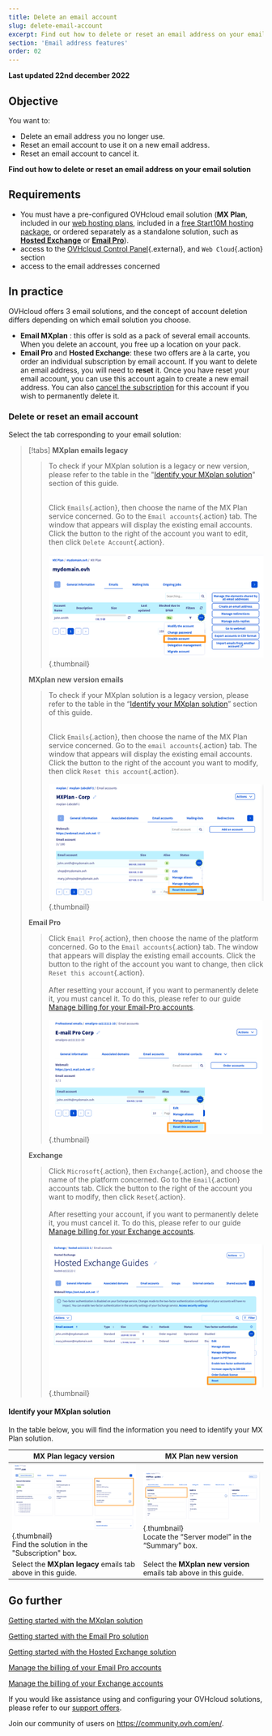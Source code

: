 ```yaml
---
title: Delete an email account
slug: delete-email-account
excerpt: Find out how to delete or reset an email address on your email solution
section: 'Email address features'
order: 02
---
```


**Last updated 22nd december 2022**

## Objective

You want to:

- Delete an email address you no longer use. 
- Reset an email account to use it on a new email address. 
- Reset an email account to cancel it.

**Find out how to delete or reset an email address on your email solution**

## Requirements

- You must have a pre-configured OVHcloud email solution (**MX Plan**, included in our [web hosting plans](https://www.ovhcloud.com/en-gb/web-hosting/), included in a [free Start10M hosting package](https://www.ovhcloud.com/en-gb/domains/free-web-hosting/), or ordered separately as a standalone solution, such as [**Hosted Exchange**](https://www.ovhcloud.com/en-gb/emails/hosted-exchange/) or [**Email Pro**](https://www.ovhcloud.com/en-gb/emails/email-pro/)).
- access to the [OVHcloud Control Panel](https://www.ovh.com/auth/?action=gotomanager&from=https://www.ovh.co.uk/&ovhSubsidiary=GB){.external}, and `Web Cloud`{.action} section
- access to the email addresses concerned

## In practice <a name="instructions"></a>

OVHcloud offers 3 email solutions, and the concept of account deletion differs depending on which email solution you choose.

- **Email MXplan** : this offer is sold as a pack of several email accounts. When you delete an account, you free up a location on your pack. 
- **Email Pro** and **Hosted Exchange**: these two offers are à la carte, you order an individual subscription by email account. If you want to delete an email address, you will need to **reset** it. Once you have reset your email account, you can use this account again to create a new email address. You can also [cancel the subscription](https://docs.ovh.com/gb/en/microsoft-collaborative-solutions/manage-exchange-billing/#deleting-accounts) for this account if you wish to permanently delete it.

### Delete or reset an email account

Select the tab corresponding to your email solution:

> [!tabs]
> **MXplan emails legacy**
>>
>> To check if your MXplan solution is a legacy or new version, please refer to the table in the "[Identify your MXplan solution](#whichmxplan)" section of this guide.<br><br>
>>
>> Click `Emails`{.action}, then choose the name of the MX Plan service concerned. Go to the `Email accounts`{.action}  tab. The window that appears will display the existing email accounts. Click the button to the <i class="icons-ellipsis icons-border-rounded icons-masterbrand-blue"></i> right of the account you want to edit, then click `Delete Account`{.action}.<br><br>
>>![email](images/email-mxplan-legacy-reset.png){.thumbnail}<br>
>>
> **MXplan new version emails**
>>
>> To check if your MXplan solution is a legacy version, please refer to the table in the “[Identify your MXplan solution](#whichmxplan)” section of this guide.<br><br>
>>
>> Click `Emails`{.action}, then choose the name of the MX Plan service concerned. Go to the  `email accounts`{.action} tab. The window that appears will display the existing email accounts. Click the button to the <i class="icons-ellipsis icons-border-rounded icons-masterbrand-blue"></i> right of the account you want to modify, then click `Reset this account`{.action}.<br><br>
>>![email](images/email-mxplan-new-reset.png){.thumbnail}<br>
>>
> **Email Pro**
>>
>> Click `Email Pro`{.action}, then choose the name of the platform concerned. Go to the `Email accounts`{.action} tab. The window that appears will display the existing email accounts. Click the button to the <i class="icons-ellipsis icons-border-rounded icons-masterbrand-blue"></i> right of the account you want to change, then click `Reset this account`{.action}.<br><br>
>> After resetting your account, if you want to permanently delete it, you must cancel it. To do this, please refer to our guide [Manage billing for your Email-Pro accounts](https://docs.ovh.com/gb/en/emails-pro/emailpro-billing/).<br><br>
>>![email](images/emailpro-reset.png){.thumbnail}<br>
>>
> **Exchange**
>>
>> Click `Microsoft`{.action}, then `Exchange`{.action}, and choose the name of the platform concerned. Go to the `Email`{.action} accounts tab. Click the button to the <i class="icons-ellipsis icons-border-rounded icons-masterbrand-blue"></i> right of the account you want to modify, then click `Reset`{.action}.<br><br>
>> After resetting your account, if you want to permanently delete it, you must cancel it. To do this, please refer to our guide [Manage billing for your Exchange accounts](https://docs.ovh.com/gb/en/microsoft-collaborative-solutions/manage-exchange-billing/).<br><br>
>>![email](images/exchange-reset.png){.thumbnail}<br>
>>

#### Identify your MXplan solution <a name="whichmxplan"></a>

In the table below, you will find the information you need to identify your MX Plan solution.

|MX Plan legacy version|MX Plan new version|
|---|---|
|![email](images/mxplan-starter-legacy-step1.png){.thumbnail}<br> Find the solution in the "Subscription" box.|![email](images/mxplan-starter-new-step1.png){.thumbnail}<br>Locate the “Server model” in the “Summary” box.|
|Select the **MXplan legacy** emails tab above in this guide.|Select the **MXplan new version** emails tab above in this guide.|<br>

## Go further

[Getting started with the MXplan solution](https://docs.ovh.com/gb/en/emails/web_hosting_an_overview_of_ovh_email/)

[Getting started with the Email Pro solution](https://docs.ovh.com/gb/en/emails-pro/first-configuration-email-pro/)

[Getting started with the Hosted Exchange solution](https://docs.ovh.com/gb/en/microsoft-collaborative-solutions/exchange_20132016_configuring_the_solution_for_the_first_time/)

[Manage the billing of your Email Pro accounts](hhttps://docs.ovh.com/gb/en/emails-pro/emailpro-billing/)

[Manage the billing of your Exchange accounts](https://docs.ovh.com/gb/en/microsoft-collaborative-solutions/manage-exchange-billing/)

If you would like assistance using and configuring your OVHcloud solutions, please refer to our [support offers](https://www.ovhcloud.com/en-gb/support-levels/).

Join our community of users on <https://community.ovh.com/en/>.
